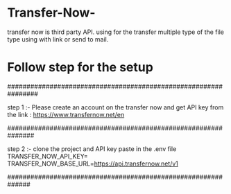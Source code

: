# Transfer-Now-
transfer now is third party API. using for the transfer multiple type of the file type using with link or send to mail.

# Follow step for the setup

################################################################

step 1 :- Please create an account on the transfer now and get API key from the link : https://www.transfernow.net/en

###############################################################

step 2 :- clone the project and API key paste in the .env file
TRANSFER_NOW_API_KEY=
TRANSFER_NOW_BASE_URL=https://api.transfernow.net/v1

##############################################################


